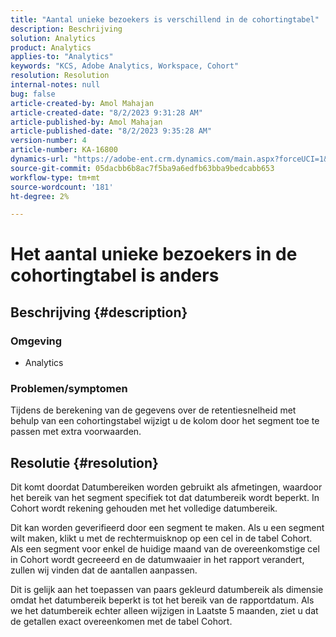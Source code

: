 ```yaml
---
title: "Aantal unieke bezoekers is verschillend in de cohortingtabel"
description: Beschrijving
solution: Analytics
product: Analytics
applies-to: "Analytics"
keywords: "KCS, Adobe Analytics, Workspace, Cohort"
resolution: Resolution
internal-notes: null
bug: false
article-created-by: Amol Mahajan
article-created-date: "8/2/2023 9:31:28 AM"
article-published-by: Amol Mahajan
article-published-date: "8/2/2023 9:35:28 AM"
version-number: 4
article-number: KA-16800
dynamics-url: "https://adobe-ent.crm.dynamics.com/main.aspx?forceUCI=1&pagetype=entityrecord&etn=knowledgearticle&id=0ff79d59-1731-ee11-bdf3-6045bd006b3d"
source-git-commit: 05dacbb6b8ac7f5ba9a6edfb63bba9bedcabb653
workflow-type: tm+mt
source-wordcount: '181'
ht-degree: 2%

---
```


# Het aantal unieke bezoekers in de cohortingtabel is anders

## Beschrijving {#description}


### <b>Omgeving</b>

- Analytics




### <b>Problemen/symptomen</b>

Tijdens de berekening van de gegevens over de retentiesnelheid met behulp van een cohortingstabel wijzigt u de kolom door het segment toe te passen met extra voorwaarden.


## Resolutie {#resolution}


Dit komt doordat Datumbereiken worden gebruikt als afmetingen, waardoor het bereik van het segment specifiek tot dat datumbereik wordt beperkt. In Cohort wordt rekening gehouden met het volledige datumbereik.

Dit kan worden geverifieerd door een segment te maken. Als u een segment wilt maken, klikt u met de rechtermuisknop op een cel in de tabel Cohort. Als een segment voor enkel de huidige maand van de overeenkomstige cel in Cohort wordt gecreeerd en de datumwaaier in het rapport verandert, zullen wij vinden dat de aantallen aanpassen.

Dit is gelijk aan het toepassen van paars gekleurd datumbereik als dimensie omdat het datumbereik beperkt is tot het bereik van de rapportdatum. Als we het datumbereik echter alleen wijzigen in Laatste 5 maanden, ziet u dat de getallen exact overeenkomen met de tabel Cohort.






